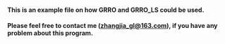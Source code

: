 #### This is an example file on how GRRO and GRRO_LS could be used.

#### Please feel free to contact me (zhangjia_gl@163.com), if you have any problem about this program.
